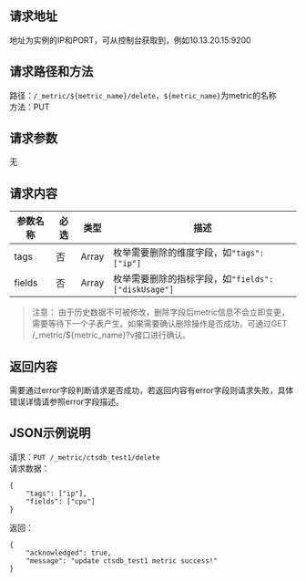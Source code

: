 ## 请求地址 ##
地址为实例的IP和PORT，可从控制台获取到，例如10.13.20.15:9200
## 请求路径和方法 ##
路径：`/_metric/${metric_name}/delete`，`${metric_name}`为metric的名称<br/>
方法：PUT
## 请求参数 ##
无
## 请求内容 ##
| 参数名称        | 必选            | 类型            | 描述            |
|---------|---------|---------|---------|
| tags            | 否              | Array             | 枚举需要删除的维度字段，如`"tags": ["ip"]` |
| fields          | 否              | Array             | 枚举需要删除的指标字段，如`"fields": ["diskUsage"]` |
> 注意：
> 由于历史数据不可被修改，删除字段后metric信息不会立即变更，需要等待下一个子表产生。如果需要确认删除操作是否成功，可通过GET /_metric/${metric_name}?v接口进行确认。
## 返回内容 ##
需要通过error字段判断请求是否成功，若返回内容有error字段则请求失败，具体错误详情请参照error字段描述。
## JSON示例说明 ##
请求：`PUT /_metric/ctsdb_test1/delete`<br/>
请求数据：

	{
		"tags": ["ip"],        
		"fields": ["cpu"]   
	}
返回：

    {
	    "acknowledged": true,
	    "message": "update ctsdb_test1 metric success!"
    }
